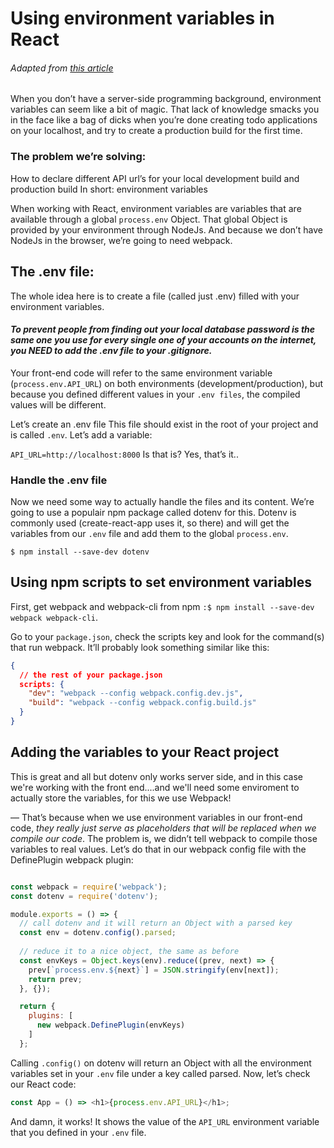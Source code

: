 # Using environment variables in React

###### Adapted from [this article](https://medium.com/@trekinbami/using-environment-variables-in-react-6b0a99d83cf5)

When you don’t have a server-side programming background, environment variables can seem like a bit of magic. That lack of knowledge smacks you in the face like a bag of dicks when you’re done creating todo applications on your localhost, and try to create a production build for the first time.

### The problem we’re solving:
How to declare different API url’s for your local development build and production build
In short: environment variables

When working with React, environment variables are variables that are available through a global `process.env` Object. That global Object is provided by your environment through NodeJs. And because we don’t have NodeJs in the browser, we’re going to need webpack.

## The .env file: 
The whole idea here is to create a file (called just .env) filled with your environment variables.

#### _To prevent people from finding out your local database password is the same one you use for every single one of your accounts on the internet, you *NEED* to add the .env file to your .gitignore._

Your front-end code will refer to the same environment variable (`process.env.API_URL`) on both environments (development/production), but because you defined different values in your `.env files`, the compiled values will be different.

Let’s create an .env file
This file should exist in the root of your project and is called `.env`. Let’s add a variable:

`API_URL=http://localhost:8000`
Is that is? Yes, that’s it..

### Handle the .env file
Now we need some way to actually handle the files and its content. We’re going to use a populair npm package called dotenv for this. Dotenv is commonly used (create-react-app uses it, so there) and will get the variables from our `.env` file and add them to the global `process.env`.

`$ npm install --save-dev dotenv`

## Using npm scripts to set environment variables

First, get webpack and webpack-cli from npm `:$ npm install --save-dev webpack webpack-cli`.

Go to your `package.json`, check the scripts key and look for the command(s) that run webpack. It’ll probably look something similar like this:

```json
{
  // the rest of your package.json
  scripts: {
    "dev": "webpack --config webpack.config.dev.js",
    "build": "webpack --config webpack.config.build.js"
  }
}
```

## Adding the variables to your React project

This is great and all but dotenv only works server side, and in this case we're working with the front end....and we'll 
need some enviroment to actually store the variables, for this we use Webpack!

— That’s because when we use environment variables in our front-end code, *they really just serve as placeholders that will be replaced when we compile our code*. 
The problem is, we didn’t tell webpack to compile those variables to real values. Let’s do that in our webpack config file with the DefinePlugin webpack plugin:

```javascript

const webpack = require('webpack');
const dotenv = require('dotenv');

module.exports = () => {
  // call dotenv and it will return an Object with a parsed key 
  const env = dotenv.config().parsed;
  
  // reduce it to a nice object, the same as before
  const envKeys = Object.keys(env).reduce((prev, next) => {
    prev[`process.env.${next}`] = JSON.stringify(env[next]);
    return prev;
  }, {});

  return {
    plugins: [
      new webpack.DefinePlugin(envKeys)
    ]
  };    
```

Calling `.config()` on dotenv will return an Object with all the environment variables set in your `.env` file under a key called parsed. Now, let’s check our React code:

```javascript
const App = () => <h1>{process.env.API_URL}</h1>;
```

And damn, it works! It shows the value of the `API_URL` environment variable that you defined in your `.env` file.
